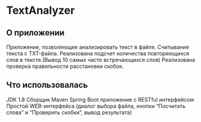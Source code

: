 # TextAnalyzer
## О приложении
Приложение, позволяющее анализировать текст в файле.
Считывание текста с TXT-файла. 
Реализована подсчет количества повторяющихся слов в тексте.(Вывод 10 самых часто встречающихся слов)
Реализована проверка правильности расстановки скобок.
## Что использовалась
JDK 1.8
Сборщик Maven
Spring Boot приложение с RESTful интерфейсом
Простой WEB-интерфейса (диалог выбора файла, кнопки “Посчитать слова” и “Проверить скобки”, вывод результата)
